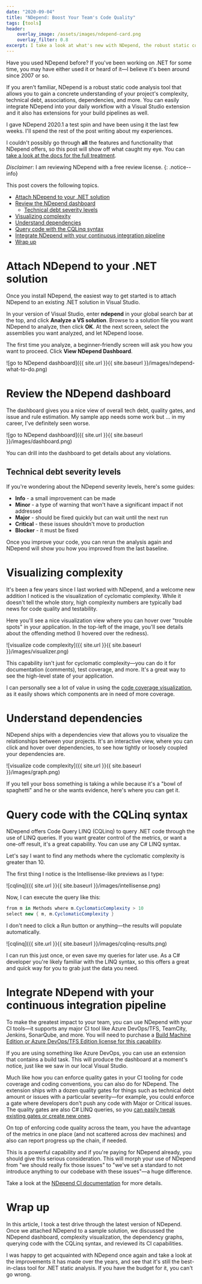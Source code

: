```yaml
---
date: "2020-09-04"
title: "NDepend: Boost Your Team's Code Quality"
tags: [tools]
header:
    overlay_image: /assets/images/ndepend-card.png
    overlay_filter: 0.8
excerpt: I take a look at what's new with NDepend, the robust static code analysis tool.
---
```

Have you used NDepend before? If you've been working on .NET for some time, you may have either used it or heard of it—I believe it's been around since 2007 or so.

If you aren't familiar, NDepend is a robust static code analysis tool that allows you to gain a concrete understanding of your project's complexity, technical debt, associations, dependencies, and more. You can easily integrate NDepend into your daily workflow with a Visual Studio extension and it also has extensions for your build pipelines as well.

I gave NDepend 2020.1 a test spin and have been using it the last few weeks. I'll spend the rest of the post writing about my experiences.

I couldn't possibly go through **all** the features and functionality that NDepend offers, so this post will show off what caught my eye. You can [take a look at the docs for the full treatment](https://www.ndepend.com/docs/getting-started-with-ndepend).

*Disclaimer*: I am reviewing NDepend with a free review license.
{: .notice--info}

This post covers the following topics.

- [Attach NDepend to your .NET solution](#attach-ndepend-to-your-net-solution)
- [Review the NDepend dashboard](#review-the-ndepend-dashboard)
  - [Technical debt severity levels](#technical-debt-severity-levels)
- [Visualizing complexity](#visualizing-complexity)
- [Understand dependencies](#understand-dependencies)
- [Query code with the CQLinq syntax](#query-code-with-the-cqlinq-syntax)
- [Integrate NDepend with your continuous integration pipeline](#integrate-ndepend-with-your-continuous-integration-pipeline)
- [Wrap up](#wrap-up)

# Attach NDepend to your .NET solution

Once you install NDepend, the easiest way to get started is to attach NDepend to an existing .NET solution in Visual Studio.

In your version of Visual Studio, enter **ndepend** in your global search bar at the top, and click **Analyze a VS solution**. Browse to a solution file you want NDepend to analyze, then click **OK**. At the next screen, select the assemblies you want analyzed, and let NDepend loose.

The first time you analyze, a beginner-friendly screen will ask you how you want to proceed. Click **View NDepend Dashboard**.

![go to NDepend dashboard]({{ site.url }}{{ site.baseurl }}/images/ndepend-what-to-do.png)

# Review the NDepend dashboard

The dashboard gives you a nice view of overall tech debt, quality gates, and issue and rule estimation. My sample app needs some work but ... in my career, I've definitely seen worse.

![go to NDepend dashboard]({{ site.url }}{{ site.baseurl }}/images/dashboard.png)

You can drill into the dashboard to get details about any violations.

## Technical debt severity levels

If you're wondering about the NDepend severity levels, here's some guides:

* **Info** - a small improvement can be made
* **Minor** - a type of warning that won't have a significant impact if not addressed
* **Major** - should be fixed quickly but can wait until the next run
* **Critical** - these issues shouldn't move to production
* **Blocker** - it must be fixed

Once you improve your code, you can rerun the analysis again and NDepend will show you how you improved from the last baseline.

# Visualizing complexity

It's been a few years since I last worked with NDepend, and a welcome new addition I noticed is the visualization of cyclomatic complexity. While it doesn't tell the whole story, high complexity numbers are typically bad news for code quality and testability.

Here you'll see a nice visualization view where you can hover over "trouble spots" in your application. In the top-left of the image, you'll see details about the offending method (I hovered over the redness).

![visualize code complexity]({{ site.url }}{{ site.baseurl }}/images/visualizer.png)

This capability isn't just for cyclomatic complexity—you can do it for documentation (comments), test coverage, and more. It's a great way to see the high-level state of your application.

I can personally see a lot of value in using the [code coverage visualization](https://www.ndepend.com/docs/monitor-test-coverage#identify-which-code-need-more-test), as it easily shows which components are in need of more coverage.

# Understand dependencies

NDepend ships with a dependencies view that allows you to visualize the relationships between your projects. It's an interactive view, where you can click and hover over dependencies, to see how tightly or loosely coupled your dependencies are.

![visualize code complexity]({{ site.url }}{{ site.baseurl }}/images/graph.png)

If you tell your boss something is taking a while because it's a "bowl of spaghetti" and he or she wants evidence, here's where you can get it.

# Query code with the CQLinq syntax

NDepend offers Code Query LINQ (CQLinq) to query .NET code through the use of LINQ queries. If you want greater control of the metrics, or want a one-off result, it's a great capability. You can use any C# LINQ syntax.

Let's say I want to find any methods where the cyclomatic complexity is greater than 10.

The first thing I notice is the Intellisense-like previews as I type:

![cqlinq]({{ site.url }}{{ site.baseurl }}/images/intellisense.png)

Now, I can execute the query like this:

```csharp
from m in Methods where m.CyclomaticComplexity > 10
select new { m, m.CyclomaticComplexity }
```

I don't need to click a Run button or anything—the results will populate automatically.

![cqlinq]({{ site.url }}{{ site.baseurl }}/images/cqlinq-results.png)

I can run this just once, or even save my queries for later use. As a C# developer you're likely familiar with the LINQ syntax, so this offers a great and quick way for you to grab just the data you need.

# Integrate NDepend with your continuous integration pipeline

To make the greatest impact to your team, you can use NDepend with your CI tools—it supports any major CI tool like Azure DevOps/TFS, TeamCity, Jenkins, SonarQube, and more. You will need to purchase a [Build Machine Edition *or* Azure DevOps/TFS Edition license for this capability](https://www.ndepend.com/editions).

If you are using something like Azure DevOps, you can use an extension that contains a build task. This will produce the dashboard at a moment's notice, just like we saw in our local Visual Studio.

Much like how you can enforce quality gates in your CI tooling for code coverage and coding conventions, you can also do for NDepend. The extension ships with a dozen quality gates for things such as technical debt amount or issues with a particular severity—for example, you could enforce a gate where developers don't push any code with Major or Critical issues. The quality gates are also C# LINQ queries, so you [can easily tweak existing gates or create new ones](https://mailstat.us/tr/t/2elpw4ntkesbnhaa/9/https://www.ndepend.com/docs/quality-gates#Customization).

On top of enforcing code quality across the team, you have the advantage of the metrics in one place (and not scattered across dev machines) and also can report progress up the chain, if needed.

This is a powerful capability and if you're paying for NDepend already, you should give this serious consideration. This will morph your use of NDepend from "we should really fix those issues" to "we've set a standard to not introduce anything to our codebase with these issues"—a huge difference.

Take a look at the [NDepend CI documentation](https://www.ndepend.com/docs/azure-devops-tfs-vsts-integration-ndepend) for more details.

# Wrap up

In this article, I took a test drive through the latest version of NDepend. Once we attached NDepend to a sample solution, we discussed the NDepend dashboard, complexity visualization, the dependency graphs, querying code with the CQLinq syntax, and reviewed its CI capabilities.

I was happy to get acquainted with NDepend once again and take a look at the improvements it has made over the years, and see that it's still the best-in-class tool for .NET static analysis. If you have the budget for it, you can't go wrong.
